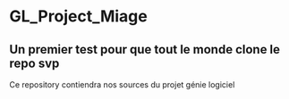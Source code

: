 # GL_Project_Miage
## Un premier test pour que tout le monde clone le repo svp
Ce repository contiendra nos sources du projet génie logiciel
